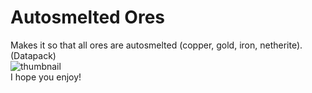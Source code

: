 # Autosmelted Ores
Makes it so that all ores are autosmelted (copper, gold, iron, netherite). (Datapack)  
![thumbnail](https://user-images.githubusercontent.com/86502397/123528900-4410df80-d6a0-11eb-867f-63a96c599089.png)  
I hope you enjoy!
